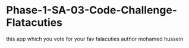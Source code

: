 # Phase-1-SA-03-Code-Challenge-Flatacuties
this app which you vote for your fav falacuties
author mohamed hussein

